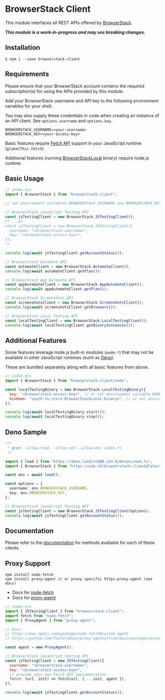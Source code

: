 
# BrowserStack Client

This module interfaces all REST APIs offered by [BrowserStack](https://www.browserstack.com).

***This module is a work-in-progress and may see breaking changes.***


## Installation
```
$ npm i --save browserstack-client
```

## Requirements

Please ensure that your BrowserStack account contains the required subscription(s) for using the APIs provided by this module.

Add your BrowserStack username and API key to the following environment variables for your shell.

You may also supply these credentials in code when creating an instance of an API client. See `options.username` and `options.key`.
```
BROWSERSTACK_USERNAME=<your-username>
BROWSERSTACK_KEY=<your-access-key>
```

Basic features require [Fetch API](https://developer.mozilla.org/en-US/docs/Web/API/Fetch_API) support in your JavaScript runtime (`globalThis.fetch`).

Additional features (running [BrowserStackLocal](https://www.browserstack.com/docs/local-testing/releases-and-downloads) binary) require node.js runtime.


## Basic Usage

```ts
// index.mjs
import { BrowserStack } from "browserstack-client";

// set environment variables BROWSERSTACK_USERNAME and BROWSERSTACK_KEY

// BrowserStack JavaScript Testing API
const jsTestingClient = new BrowserStack.JSTestingClient();
/* ...or
const jsTestingClient = new BrowserStack.JSTestingClient({
  username: "<browserstack-username>",
  key: "<browserstack-access-key>",
});
*/

console.log(await jsTestingClient.getAccountStatus());

// BrowserStack Automate API
const automateClient = new BrowserStack.AutomateClient();
console.log(await automateClient.getPlan());

// BrowserStack App Automate API
const appAutomateClient = new BrowserStack.AppAutomateClient();
console.log(await appAutomateClient.getPlan());

// BrowserStack Screenshots API
const screenshotsClient = new BrowserStack.ScreenshotsClient();
console.log(await screenshotsClient.getBrowsers());

// BrowserStack Local Testing API
const localTestingClient = new BrowserStack.LocalTestingClient();
console.log(await localTestingClient.getBinaryInstances());
```

## Additional Features

Some features leverage node.js built-in modules (`node:*`) that may not be available in other JavaScript runtimes (such as [Deno](https://deno.com)).

These are bundled separately along with all basic features from above.

```js
// index.mjs
import { BrowserStack } from "browserstack-client/node";

const localTestingBinary = new BrowserStack.LocalTestingBinary({
  key: "<browserstack-access-key>", // or set environment variable BROWSERSTACK_KEY
  binHome: "<path-to-store-BrowserStackLocal-binary>", // or set environment variable BROWSERSTACK_LOCAL_BINARY_PATH
});

console.log(await localTestingBinary.start());
console.log(await localTestingBinary.stop());
```

## Deno Sample
```ts
/**
 * @run --allow-read --allow-net --allow-env index.ts
 */

import { load } from "https://deno.land/std@0.214.0/dotenv/mod.ts";
import { BrowserStack } from "https://esm.sh/browserstack-client@latest";

const env = await load();

const options = {
  username: env.BROWSERSTACK_USERNAME,
  key: env.BROWSERSTACK_KEY,
};

// BrowserStack JavaScript Testing API
const jsTestingClient = new BrowserStack.JSTestingClient(options);
console.log(await jsTestingClient.getAccountStatus());
```

## Documentation

Please refer to the [documentation](https://shirish87.github.io/browserstack-client/api/variables/BrowserStack.html) for methods available for each of these clients.


## Proxy Support
```
npm install node-fetch
npm install proxy-agent // or proxy specific https-proxy-agent (see docs)
```
* Docs for [node-fetch](https://www.npmjs.com/package/node-fetch#custom-agent)
* Docs for [proxy-agent](https://github.com/TooTallNate/proxy-agents/tree/main/packages/proxy-agent)

```js
// index.mjs
import { JSTestingClient } from "browserstack-client";
import fetch from "node-fetch";
import { ProxyAgent } from "proxy-agent";

// Docs:
// https://www.npmjs.com/package/node-fetch#custom-agent
// https://github.com/TooTallNate/proxy-agents/tree/main/packages/proxy-agent

const agent = new ProxyAgent();

// BrowserStack JavaScript Testing API
const jsTestingClient = new JSTestingClient({
  username: "<browserstack-username>",
  key: "<browserstack-access-key>",
  // provide your own Fetch API implementation
  fetch: (url, init) => fetch(url, { ...init, agent }),
});

console.log(await jsTestingClient.getAccountStatus());

```
